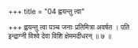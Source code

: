 +++
title = "04 ह्वयन्तु त्वा"

+++
ह्वयन्तु त्वा पञ्च जनाः प्रतिमित्रा अवर्षत । पति  
इन्द्राग्नी विश्वे देवा विशि क्षेममदीधरन् ॥ ७ ॥